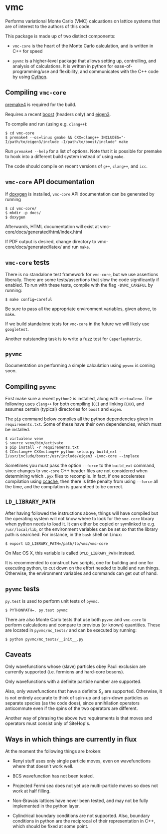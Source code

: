 vmc
===

Performs variational Monte Carlo (VMC) calcuations on lattice systems
that are of interest to the authors of this code.

This package is made up of two distinct components:

* `vmc-core` is the heart of the Monte Carlo calculation, and is written
  in C++ for speed

* `pyvmc` is a higher-level package that allows setting up, controlling,
  and analysis of calculations.  It is written in python for
  ease-of-programming/use and flexibility, and communicates with the
  C++ code by using [Cython](http://cython.org/).

Compiling `vmc-core`
--------------------

[premake4](http://industriousone.com/premake) is required for the
build.

Requires a recent [boost](http://www.boost.org/) (headers only) and
[eigen3](http://eigen.tuxfamily.org/).

To compile and run (using e.g. `clang++`):

    $ cd vmc-core
    $ premake4 --os=linux gmake && CXX=clang++ INCLUDES="-I/path/to/eigen3/include -I/path/to/boost/include" make

Run `premake4 --help` for a list of options.  Note that it is possible
for premake to hook into a different build system instead of using
`make`.

The code should compile on recent versions of `g++`, `clang++`, and `icc`.

`vmc-core` API documentation
----------------------------

If [doxygen](http://www.doxygen.org/) is installed, `vmc-core` API
documentation can be generated by running

    $ cd vmc-core/
    $ mkdir -p docs/
    $ doxygen

Afterwards, HTML documentation will exist at
vmc-core/docs/generated/html/index.html

If PDF output is desired, change directory to
vmc-core/docs/generated/latex/ and run `make`.

`vmc-core` tests
----------------

There is no standalone test framework for `vmc-core`, but we use
assertions liberally.  There are some tests/assertions that slow the
code significantly if enabled.  To run with these tests, compile with
the flag `-DVMC_CAREFUL` by running:

    $ make config=careful

Be sure to pass all the appropriate environment variables, given
above, to `make`.

If we build standalone tests for `vmc-core` in the future we will likely
use `googletest`.

Another outstanding task is to write a fuzz test for `CeperleyMatrix`.

`pyvmc`
-------

Documentation on performing a simple calculation using `pyvmc` is coming
soon.

Compiling `pyvmc`
-----------------

First make sure a recent `python2` is installed, along with `virtualenv`.
The following uses `clang++` for both compiling (`CC`) and linking (`CXX`),
and assumes certain (typical) directories for `boost` and `eigen`.

The `pip` command below compiles all the python dependencies given in
`requirements.txt`.  Some of these have their own dependencies, which
must be installed.

    $ virtualenv venv
    $ source venv/bin/activate
    $ pip install -r requirements.txt
    $ CC=clang++ CXX=clang++ python setup.py build_ext -I/usr/include/boost:/usr/include/eigen3 -Lvmc-core --inplace

Sometimes you must pass the option `--force` to the `build_ext`
command, since changes to `vmc-core` C++ header files are not
considered when determining which `.pyx` files to recompile.  In fact,
if one accelerates compilation using
[ccache](http://ccache.samba.org/), then there is little penalty from
using `--force` all the time, and the compilation is guaranteed to be
correct.

`LD_LIBRARY_PATH`
-----------------

After having followed the instructions above, things will have
compiled but the operating system will not know where to look for the
`vmc-core` library when python needs to load it.  It can either be
copied or symlinked to e.g. `/usr/local/lib`, or the environment
variables can be set so that the library path is searched.  For
instance, in the `bash` shell on Linux:

    $ export LD_LIBRARY_PATH=/path/to/vmc/vmc-core

On Mac OS X, this variable is called `DYLD_LIBRARY_PATH` instead.

It is recommended to construct two scripts, one for building and one
for executing python, to cut down on the effort needed to build and
run things.  Otherwise, the environment variables and commands can get
out of hand.

`pyvmc` tests
-------------

`py.test` is used to perform unit tests of `pyvmc`.

    $ PYTHONPATH=. py.test pyvmc

There are also Monte Carlo tests that use both `pyvmc` and `vmc-core` to
perform calculations and compare to previous (or known) quantities.
These are located in `pyvmc/mc_tests/` and can be executed by running:

    $ python pyvmc/mc_tests/__init__.py

Caveats
-------

Only wavefunctions whose (slave) particles obey Pauli exclusion are
currently supported (i.e. fermions and hard-core bosons).

Only wavefunctions with a definite particle number are supported.

Also, only wavefunctions that have a definite $S_z$ are supported.
Otherwise, it is not entirely accurate to think of spin-up and
spin-down particles as separate species (as the code does), since
annihilation operators anticommute even if the spins of the two
operators are different.

Another way of phrasing the above two requirements is that moves and
operators must consist only of SiteHop's.

Ways in which things are currently in flux
------------------------------------------

At the moment the following things are broken:

* Renyi stuff uses only single particle moves, even on wavefunctions
  where that doesn't work well.

* BCS wavefunction has not been tested.

* Projected Fermi sea does not yet use multi-particle moves so does
  not work at half filling.

* Non-Bravais lattices have never been tested, and may not be fully
  implemented in the python layer.

* Cylindrical boundary conditions are not supported.  Also, boundary
  conditions in python are the reciprocal of their representation in
  C++, which should be fixed at some point.
